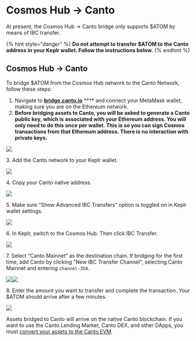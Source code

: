 # Cosmos Hub -> Canto

At present, the Cosmos Hub -> Canto bridge only supports $ATOM by means of IBC transfer.

{% hint style="danger" %}
**Do not attempt to transfer $ATOM to the Canto address in your Keplr wallet. Follow the instructions below.**
{% endhint %}

## Cosmos Hub -> Canto <a href="#cosmos-hub-canto" id="cosmos-hub-canto"></a>

To bridge $ATOM from the Cosmos Hub network to the Canto Network, follow these steps:

1. Navigate to [**bridge.canto.io**](https://bridge.canto.io) **** and connect your MetaMask wallet, making sure you are on the Ethereum network.
2. **Before bridging assets to Canto, you will be asked to generate a Canto public key, which is associated with your Ethereum address. You will only need to do this once per wallet. This is so you can sign Cosmos transactions from that Ethereum address. There is no interaction with private keys.**&#x20;

![](<../../.gitbook/assets/image (31).png>)

3\. Add the Canto network to your Keplr wallet.

![](<../../.gitbook/assets/image (26).png>)

4\. Copy your Canto native address.

![](<../../.gitbook/assets/image (8).png>)

5\. Make sure "Show Advanced IBC Transfers" option is toggled on in Keplr wallet settings.

![](<../../.gitbook/assets/Screen Shot 2022-08-19 at 1.34.54 PM.png>)

6\. In Keplr, switch to the Cosmos Hub. Then click IBC Transfer.

![](<../../.gitbook/assets/image (3).png>)



7\. Select “Canto Mainnet” as the destination chain. If bridging for the first time, add Canto by clicking "New IBC Transfer Channel", selecting Canto Mainnet and entering `channel-358.`

![](<../../.gitbook/assets/image (19).png>)![](<../../.gitbook/assets/image (2).png>)

8\. Enter the amount you want to transfer and complete the transaction. Your $ATOM should arrive after a few minutes.

![](../../.gitbook/assets/image.png)

Assets bridged to Canto will arrive on the native Canto blockchain. If you want to use the Canto Lending Market, Canto DEX, and other DApps, you must [convert your assets to the Canto EVM](../converting-assets.md).

